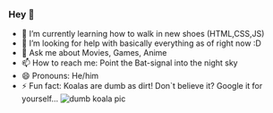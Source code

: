 ### Hey 👋

<!--
**FelixJentsch/FelixJentsch** is a ✨ _special_ ✨ repository because its `README.md` (this file) appears on your GitHub profile. -->

- 🌱 I’m currently learning how to walk in new shoes (HTML,CSS,JS)
- 🤔 I’m looking for help with basically everything as of right now :D
- 💬 Ask me about Movies, Games, Anime
- 📫 How to reach me: Point the Bat-signal into the night sky
- 😄 Pronouns: He/him
- ⚡ Fun fact: Koalas are dumb as dirt! Don`t believe it? Google it for yourself...   ![dumb koala pic](https://interesting-facts.com/wp-content/uploads/2019/04/Koala-Facts.jpg)
  
